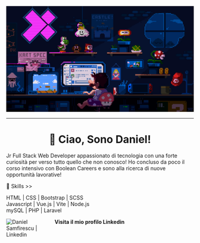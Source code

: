 
<div > 
    <img src="img/banner.jpg"> 
</div>

<hr>

<h1 align="center"> 
    👋 Ciao, Sono Daniel! 
</h1> 


Jr Full Stack Web Developer appassionato di tecnologia con una forte curiosità per verso tutto quello che non conosco!
Ho concluso da poco il corso intensivo con Boolean Careers e sono alla ricerca di nuove opportunità lavorative! 


🔭 Skills >> 

HTML | CSS | Bootstrap | SCSS  
Javascript | Vue.js | Vite | Node.js <br>
mySQL | PHP | Laravel


<strong> Visita il mio profilo Linkedin</strong>
[<img align="left" alt="Daniel Samfirescu | Linkedin" width="130px" src="https://img.shields.io/badge/LinkedIn-0077B5?style=for-the-badge&logo=linkedin&logoColor=white" />][linkedin] 

[linkedin]: https://www.linkedin.com/in/daniel-samfirescu-sed/
